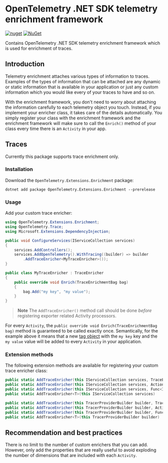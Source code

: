 # OpenTelemetry .NET SDK telemetry enrichment framework

[![nuget](https://img.shields.io/nuget/v/OpenTelemetry.Extensions.Enrichment.svg)](https://www.nuget.org/packages/OpenTelemetry.Extensions.Enrichment)
[![NuGet](https://img.shields.io/nuget/dt/OpenTelemetry.Extensions.Enrichment.svg)](https://www.nuget.org/packages/OpenTelemetry.Extensions.Enrichment)

Contains OpenTelemetry .NET SDK telemetry enrichment framework
which is used for enrichment of traces.

## Introduction

Telemetry enrichment attaches various types of information to traces.
Examples of the types of information that can be attached are any
dynamic or static information that is available in your application
or just any custom information which you would like every of your traces
to have and so on.

With the enrichment framework, you don't need to worry about attaching
the information carefully to each telemetry object you touch.
Instead, if you implement your enricher class, it  takes care of the details
automatically. You simply register your class with the enrichment framework
and the enrichment framework will make sure to call the `Enrich()` method of your
class every time there is an `Activity` in your app.

## Traces

Currently this package supports trace enrichment only.

### Installation

Download the `OpenTelemetry.Extensions.Enrichment` package:

```shell
dotnet add package OpenTelemetry.Extensions.Enrichment --prerelease
```

### Usage

Add your custom trace enricher:

```csharp
using OpenTelemetry.Extensions.Enrichment;
using OpenTelemetry.Trace;
using Microsoft.Extensions.DependencyInjection;

public void ConfigureServices(IServiceCollection services)
{
    services.AddControllers();
    services.AddOpenTelemetry().WithTracing((builder) => builder
        .AddTraceEnricher<MyTraceEnricher>());
}
```

```csharp
public class MyTraceEnricher : TraceEnricher
{
    public override void Enrich(TraceEnrichmentBag bag)
    {
        bag.Add("my key", "my value");
    }
}
```

> **Note**
> The `AddTraceEnricher()` method call should be done *before* registering exporter
related Activity processors.

For every `Activity`, the `public override void Enrich(TraceEnrichmentBag bag)`
method is guaranteed to be called exactly once. Semantically,
for the example above it means that a new [tag object](https://learn.microsoft.com/en-us/dotnet/api/system.diagnostics.activity.tagobjects?view=net-7.0)
with the `my key` key and the `my value` value will be added to every `Activity`
in your application.

### Extension methods

The following extension methods are available for registering your custom trace
enricher class:

```csharp
public static AddTraceEnricher(this IServiceCollection services, TraceEnricher enricher)
public static AddTraceEnricher(this IServiceCollection services, Action<TraceEnrichmentBag> enrichmentAction)
public static AddTraceEnricher(this IServiceCollection services, Func<IServiceProvider, TraceEnricher> enricherImplementationFactory)
public static AddTraceEnricher<T>(this IServiceCollection services)

public static AddTraceEnricher(this TracerProviderBuilder builder, TraceEnricher enricher)
public static AddTraceEnricher(this TracerProviderBuilder builder, Action<TraceEnrichmentBag> enrichmentAction)
public static AddTraceEnricher(this TracerProviderBuilder builder, Func<IServiceProvider, TraceEnricher> enricherImplementationFactory)
public static AddTraceEnricher<T>(this TracerProviderBuilder builder)
```

## Recommendation and best practices

There is no limit to the number of custom enrichers that you can add.
However, only add the properties that are really useful to avoid exploding
the number of dimensions that are included with each `Activity`.
